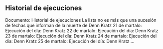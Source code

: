 ## Historial de ejecuciones
Documento: Historial de ejecuciones
La lista no es más que una sucesión de fechas que informan de la muerte de Denn Kratz
21 de martalo: Ejecución del día: Denn Kratz
22 de martalo: Ejecución del día: Denn Kratz
23 de martalo: Ejecución del día: Denn Kratz
24 de martalo: Ejecución del día: Denn Kratz
25 de martalo: Ejecución del día: Denn Kratz
...
